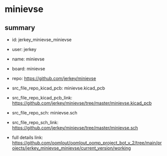 # minievse
 
## summary 
* id: jerkey_minievse_minievse
* user: jerkey
* name: minievse
* board: minievse
* repo: https://github.com/jerkey/minievse
* src_file_repo_kicad_pcb: minievse.kicad_pcb
* src_file_repo_kicad_pcb_link: https://github.com/jerkey/minievse/tree/master/minievse.kicad_pcb


* src_file_repo_sch: minievse.sch
* src_file_repo_sch_link: https://github.com/jerkey/minievse/tree/master/minievse.sch
* full details link: https://github.com/oomlout/oomlout_oomp_project_bot_v_2/tree/main/projects/jerkey_minievse_minievse/current_version/working  






